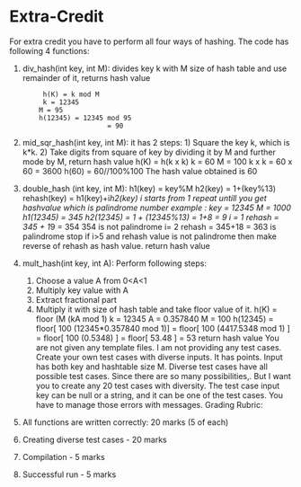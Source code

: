 # Extra-Credit
For extra credit you have to perform all four ways of hashing. The code has following 4 functions:

1) div_hash(int key, int M): divides key k with M size of hash table and use remainder of it, returns hash value

            h(K) = k mod M
            k = 12345
           M = 95
           h(12345) = 12345 mod 95
                            = 90
2) mid_sqr_hash(int key, int  M): it has 2 steps:
        1) Square the key k, which is k*k.
        2) Take  digits from square of key by dividing it by M and further mode by M, return hash value
                   h(K) = h(k x k)
                   k = 60
                   M = 100
                   k x k = 60 x 60
                            = 3600
                   h(60) = 60//100%100
                   The hash value obtained is 60
3) double_hash (int key, int M):
      h1(key) = key%M
      h2(key) = 1+(key%13)
      rehash(key) = h1(key)+i*h2(key) i starts from 1 repeat untill you get hashvalue which is palindrome number
      example : key = 12345
                       M = 1000
                       h1(12345) = 345
                       h2(12345) = 1 + (12345%13) = 1+8 = 9
              i = 1 rehash = 345 + 1*9 = 354    354 is not palindrome
              i= 2  rehash = 345+18 = 363 is palindrome  stop
              if i>5 and rehash value is not palindrome then make reverse of rehash as hash value.
              return hash value
        
4) mult_hash(int key, int A):
     Perform following steps:
    1) Choose a value A from 0<A<1
    2) Multiply key value with A
    3) Extract fractional part
    4) Multiply it with size of hash table and take floor value of it.
             h(K) = floor (M (kA mod 1)
             k = 12345
             A = 0.357840
             M = 100
             h(12345) = floor[ 100 (12345*0.357840 mod 1)]
                              = floor[ 100 (4417.5348 mod 1) ]
                              = floor[ 100 (0.5348) ]
                              = floor[ 53.48 ]
                              = 53
             return hash value
You are not given any template files. I am not providing any test cases. Create your own test cases with diverse inputs. It has points. Input has both key and hashtable size M. Diverse test cases have all possible test cases. Since there are so many possibilities,. But I want you to create any 20 test cases with diversity. The test case input key can be null or a string, and it can be one of the test cases. You have to manage those errors with messages. 
Grading Rubric:
 1) All functions are written correctly: 20 marks (5 of each)
 2) Creating diverse test cases - 20 marks
 3) Compilation -  5 marks
4) Successful run - 5 marks
